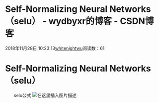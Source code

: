 # Self-Normalizing Neural Networks（selu） - wydbyxr的博客 - CSDN博客
2018年11月28日 10:23:13[whitenightwu](https://me.csdn.net/wydbyxr)阅读数：61
# Self-Normalizing Neural Networks（selu）
  selu公式
![在这里插入图片描述](https://img-blog.csdnimg.cn/20181128102305747.png)
